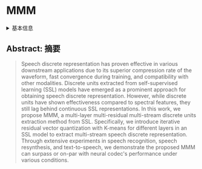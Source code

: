 # MMM

<details>
<summary>基本信息</summary>

- 标题: "MMM: Multi-Layer Multi-Residual Multi-Stream Discrete Speech Representation from Self-supervised Learning Model"
- 作者: 
  - 01 Jiatong Shi
  - 02 Xutai Ma
  - 03 Hirofumi Inaguma
  - 04 Anna Sun
  - 05 Shinji Watanabe
- 链接: 
  - [ArXiv](https://arxiv.org/abs/2406.09869)
  - [Publication](https://doi.org/10.21437/Interspeech.2024-2251)
  - [Github]()
  - [Demo]()
- 文件: 
  - [ArXiv] #TODO
  - [Publication] #TODO

</details>

## Abstract: 摘要

> Speech discrete representation has proven effective in various downstream applications due to its superior compression rate of the waveform, fast convergence during training, and compatibility with other modalities. 
> Discrete units extracted from self-supervised learning (SSL) models have emerged as a prominent approach for obtaining speech discrete representation. 
> However, while discrete units have shown effectiveness compared to spectral features, they still lag behind continuous SSL representations. 
> In this work, we propose MMM, a multi-layer multi-residual multi-stream discrete units extraction method from SSL. 
> Specifically, we introduce iterative residual vector quantization with K-means for different layers in an SSL model to extract multi-stream speech discrete representation. 
> Through extensive experiments in speech recognition, speech resynthesis, and text-to-speech, we demonstrate the proposed MMM can surpass or on-par with neural codec's performance under various conditions.


